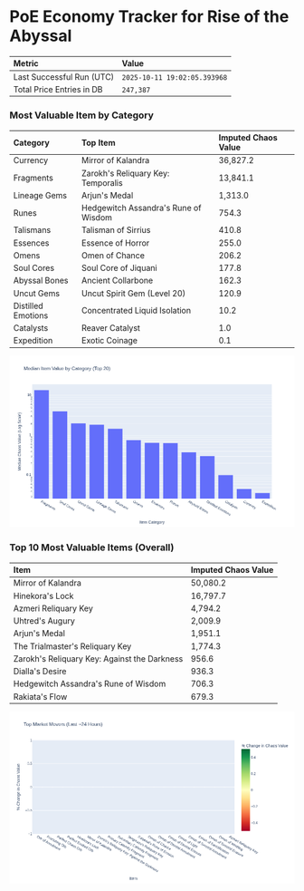 # PoE Economy Tracker for Rise of the Abyssal

<!-- START_MAINTENANCE -->
| Metric | Value |
|:---|:---|
| Last Successful Run (UTC) | `2025-10-11 19:02:05.393968` |
| Total Price Entries in DB | `247,387` |

<!-- END_MAINTENANCE -->

<!-- START_DATAFRAME_DEBUG -->
<!-- END_DATAFRAME_DEBUG -->

<!-- START_CATEGORY_ANALYSIS -->
### Most Valuable Item by Category
| Category | Top Item | Imputed Chaos Value |
| :--- | :--- | :--- |
| Currency | Mirror of Kalandra | 36,827.2 |
| Fragments | Zarokh's Reliquary Key: Temporalis | 13,841.1 |
| Lineage Gems | Arjun's Medal | 1,313.0 |
| Runes | Hedgewitch Assandra's Rune of Wisdom | 754.3 |
| Talismans | Talisman of Sirrius | 410.8 |
| Essences | Essence of Horror | 255.0 |
| Omens | Omen of Chance | 206.2 |
| Soul Cores | Soul Core of Jiquani | 177.8 |
| Abyssal Bones | Ancient Collarbone | 162.3 |
| Uncut Gems | Uncut Spirit Gem (Level 20) | 120.9 |
| Distilled Emotions | Concentrated Liquid Isolation | 10.2 |
| Catalysts | Reaver Catalyst | 1.0 |
| Expedition | Exotic Coinage | 0.1 |


![Category Analysis Chart](charts/category_analysis.png)
<!-- END_ANALYSIS -->

<!-- START_ANALYSIS -->
### Top 10 Most Valuable Items (Overall)
| Item | Imputed Chaos Value |
| :--- | :--- |
| Mirror of Kalandra | 50,080.2 |
| Hinekora's Lock | 16,797.7 |
| Azmeri Reliquary Key | 4,794.2 |
| Uhtred's Augury | 2,009.9 |
| Arjun's Medal | 1,951.1 |
| The Trialmaster's Reliquary Key | 1,774.3 |
| Zarokh's Reliquary Key: Against the Darkness | 956.6 |
| Dialla's Desire | 936.3 |
| Hedgewitch Assandra's Rune of Wisdom | 706.3 |
| Rakiata's Flow | 679.3 |


![Market Movers Chart](charts/market_movers.png)
<!-- END_ANALYSIS -->
